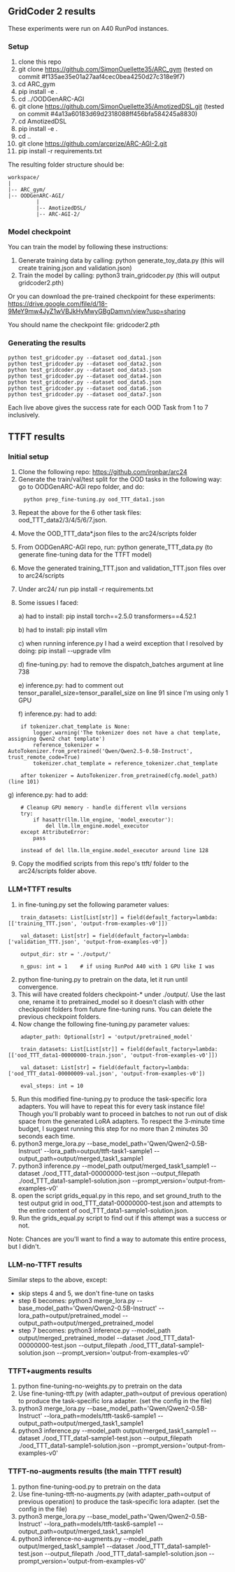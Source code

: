 ## GridCoder 2 results

These experiments were run on A40 RunPod instances.

### Setup
1. clone this repo
2. git clone https://github.com/SimonOuellette35/ARC_gym (tested on commit #f135ae35e01a27aaf4cec0bea4250d27c318e9f7)
3. cd ARC_gym
4. pip install -e .
5. cd ../OODGenARC-AGI
6. git clone https://github.com/SimonOuellette35/AmotizedDSL.git (tested on commit #4a13a60183d69d2318088ff456bfa584245a8830)
7. cd AmotizedDSL
8. pip install -e .
9. cd ..
10. git clone https://github.com/arcprize/ARC-AGI-2.git
11. pip install -r requirements.txt
    
The resulting folder structure should be:

    workspace/
    |
    |-- ARC_gym/
    |-- OODGenARC-AGI/
             |
             |-- AmotizedDSL/
             |-- ARC-AGI-2/

### Model checkpoint
You can train the model by following these instructions:
1. Generate training data by calling: python generate_toy_data.py (this will create training.json and validation.json)
2. Train the model by calling: python3 train_gridcoder.py (this will output gridcoder2.pth)

Or you can download the pre-trained checkpoint for these experiments: https://drive.google.com/file/d/18-9MeY9mw4JyZ1wVBJkHyMwyGBgDamvn/view?usp=sharing

You should name the checkpoint file: gridcoder2.pth

### Generating the results
 
    python test_gridcoder.py --dataset ood_data1.json
    python test_gridcoder.py --dataset ood_data2.json
    python test_gridcoder.py --dataset ood_data3.json
    python test_gridcoder.py --dataset ood_data4.json
    python test_gridcoder.py --dataset ood_data5.json
    python test_gridcoder.py --dataset ood_data6.json
    python test_gridcoder.py --dataset ood_data7.json
   
Each live above gives the success rate for each OOD Task from 1 to 7 inclusively.

## TTFT results

### Initial setup
1. Clone the following repo: https://github.com/ironbar/arc24
2. Generate the train/val/test split for the OOD tasks in the following way: go to OODGenARC-AGI repo folder, and do:
```
     python prep_fine-tuning.py ood_TTT_data1.json
```
3. Repeat the above for the 6 other task files: ood_TTT_data2/3/4/5/6/7.json.
4. Move the OOD_TTT_data*.json files to the arc24/scripts folder
5. From OODGenARC-AGI repo, run: python generate_TTT_data.py (to generate fine-tuning data for the TTFT model)
6. Move the generated training_TTT.json and validation_TTT.json files over to arc24/scripts
7. Under arc24/ run pip install -r requirements.txt
8. Some issues I faced:
   
   a) had to install: pip install torch==2.5.0 transformers==4.52.1
   
   b) had to install: pip install vllm
   
   c) when running inference.py I had a weird exception that I resolved by doing: pip install --upgrade vllm

   d) fine-tuning.py: had to remove the dispatch_batches argument at line 738

   e) inference.py: had to comment out tensor_parallel_size=tensor_parallel_size on line 91 since I'm using only 1 GPU

   f) inference.py: had to add:
```
    if tokenizer.chat_template is None:
        logger.warning('The tokenizer does not have a chat template, assigning Qwen2 chat template')
        reference_tokenizer = AutoTokenizer.from_pretrained('Qwen/Qwen2.5-0.5B-Instruct', trust_remote_code=True)
        tokenizer.chat_template = reference_tokenizer.chat_template

    after tokenizer = AutoTokenizer.from_pretrained(cfg.model_path) (line 101)

```

   g) inference.py: had to add:
    
```
    # Cleanup GPU memory - handle different vllm versions
    try:
        if hasattr(llm.llm_engine, 'model_executor'):
            del llm.llm_engine.model_executor
    except AttributeError:
        pass

    instead of del llm.llm_engine.model_executor around line 128
```
9. Copy the modified scripts from this repo's ttft/ folder to the arc24/scripts folder above.

### LLM+TTFT results
1. in fine-tuning.py set the following parameter values:
```
    train_datasets: List[List[str]] = field(default_factory=lambda: [['training_TTT.json', 'output-from-examples-v0']])

    val_dataset: List[str] = field(default_factory=lambda: ['validation_TTT.json', 'output-from-examples-v0'])

    output_dir: str = './output/'

    n_gpus: int = 1    # if using RunPod A40 with 1 GPU like I was
```   
2. python fine-tuning.py to pretrain on the data, let it run until convergence.
3. This will have created folders checkpoint-* under ./output/. Use the last one, rename it to pretrained_model so it doesn't clash with other checkpoint folders from future fine-tuning runs. You can delete the previous checkpoint folders.
4. Now change the following fine-tuning.py parameter values:
```
    adapter_path: Optional[str] = 'output/pretrained_model'
   
    train_datasets: List[List[str]] = field(default_factory=lambda: [['ood_TTT_data1-00000000-train.json', 'output-from-examples-v0']])
   
    val_dataset: List[str] = field(default_factory=lambda: ['ood_TTT_data1-00000009-val.json', 'output-from-examples-v0'])

    eval_steps: int = 10
```   
5. Run this modified fine-tuning.py to produce the task-specific lora adapters. You will have to repeat this for every task instance file! Though you'll probably want to proceed in batches to not run out of disk space from the generated LoRA adapters. To respect the 3-minute time budget, I suggest running this step for no more than 2 minutes 30 seconds each time.
6. python3 merge_lora.py --base_model_path='Qwen/Qwen2-0.5B-Instruct' --lora_path=output/ttft-task1-sample1 --output_path=output/merged_task1_sample1
7. python3 inference.py --model_path output/merged_task1_sample1 --dataset ./ood_TTT_data1-00000000-test.json --output_filepath ./ood_TTT_data1-sample1-solution.json --prompt_version='output-from-examples-v0'
8. open the script grids_equal.py in this repo, and set ground_truth to the test output grid in ood_TTT_data1-00000000-test.json and attempts to the entire content of ood_TTT_data1-sample1-solution.json.
9. Run the grids_equal.py script to find out if this attempt was a success or not.

Note: Chances are you'll want to find a way to automate this entire process, but I didn't.

### LLM-no-TTFT results
Similar steps to the above, except:
- skip steps 4 and 5, we don't fine-tune on tasks
- step 6 becomes: python3 merge_lora.py --base_model_path='Qwen/Qwen2-0.5B-Instruct' --lora_path=output/pretrained_model --output_path=output/merged_pretrained_model
- step 7 becomes: python3 inference.py --model_path output/merged_pretrained_model --dataset ./ood_TTT_data1-00000000-test.json --output_filepath ./ood_TTT_data1-sample1-solution.json --prompt_version='output-from-examples-v0'

### TTFT+augments results
1. python fine-tuning-no-weights.py to pretrain on the data
2. Use fine-tuning-ttft.py (with adapter_path=output of previous operation) to produce the task-specific lora adapter. (set the config in the file)
3. python3 merge_lora.py --base_model_path='Qwen/Qwen2-0.5B-Instruct' --lora_path=models/ttft-task6-sample1 --output_path=output/merged_task1_sample1
4. python3 inference.py --model_path output/merged_task1_sample1 --dataset ./ood_TTT_data1-sample1-test.json --output_filepath ./ood_TTT_data1-sample1-solution.json --prompt_version='output-from-examples-v0'

### TTFT-no-augments results (the main TTFT result)
1. python fine-tuning-ood.py to pretrain on the data
2. Use fine-tuning-ttft-no-augments.py (with adapter_path=output of previous operation) to produce the task-specific lora adapter. (set the config in the file)
3. python3 merge_lora.py --base_model_path='Qwen/Qwen2-0.5B-Instruct' --lora_path=models/ttft-task6-sample1 --output_path=output/merged_task1_sample1
4. python3 inference-no-augments.py --model_path output/merged_task1_sample1 --dataset ./ood_TTT_data1-sample1-test.json --output_filepath ./ood_TTT_data1-sample1-solution.json --prompt_version='output-from-examples-v0'



